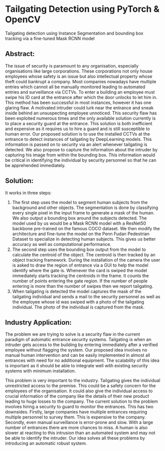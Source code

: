 # Tailgating Detection using PyTorch & OpenCV
Tailgating detection using Instance Segmentation and bounding box tracking via a fine-tuned Mask RCNN model

## Abstract:
The issue of security is paramount to any organisation, especially organisations like large corporations. These corporations not only house employees whose safety is an issue but also intellectual property whose theft could bankrupt a company. Most companies nowadays have multiple entries which cannot all be manually monitored leading to automated entries and surveillance via CCTVs. To enter a building an employee must swipe his ID card at the entrance after which the door unlocks to let him in. This method has been successful in most instances, however it has one glaring flaw. A motivated intruder could lurk near the entrance and sneak inside behind an unsuspecting employee unnoticed. This security flaw has been exploited numerous times and the only available solution currently is to place a security guard at the entrance. This solution is both inefficient and expensive as it requires us to hire a guard and is still susceptible to human error. Our proposed solution is to use the installed CCTVs at the entrance to detect instances of tailgating by DeepLearning models. This information is passed on to security via an alert whenever tailgating is detected. We also propose to capture the information about the intruder by capturing his image from within the bounding box. This information would be critical in identifying the individual by security personnel so that he can be apprehended immediately. 

## Solution:
It works in three steps:
1. The first step uses the model to segment human subjects from the background and other objects. The segmentation is done by classifying every single pixel in the input frame to generate a mask of the human. We also output a bounding box around the subjects detected. The model used by us would be a Mask RCNN model with a ResNet50 backbone pre-trained on the famous COCO dataset. We then modify the architecture and fine-tune the model on the Penn Fudan Pedestrian Dataset to specialize in detecting human subjects. This gives us better accuracy as well as computational performance.
2. The second step uses the bounding box output from the model to calculate the centroid of the object. The centroid is then tracked by an object tracking framework. During the installation of the camera the user is asked to draw the region of entrance via a GUI to help the model identify where the gate is. Whenever the card is swiped the model immediately starts tracking the centroids in the frame. It counts the number of points entering the gate region. If the number of people entering is more than the number of swipes then we report tailgating.
3. When tailgating is detected the model captures the mask of the tailgating individual and sends a mail to the security personnel as well as the employee whose id was swiped with a photo of the tailgating individual. The photo of the individual is captured from the mask.

## Industry Application:

The problem we are trying to solve is a security flaw in the current paradigm of automatic entrance security systems. Tailgating is when an intruder gets access to the building by entering immediately after a verified employee without flagging the system. Our proposed idea involves no manual human intervention and can be easily implemented in almost all entrances with need for no additional equipment. The scalability of this idea is important as it should be able to integrate well with existing security systems with minimum installation.

This problem is very important to the industry. Tailgating gives the individual unrestricted access to the premise. This could be a safety concern for the employees of the organisation. It could also give the individual access to crucial information of the company like the details of their new product leading to huge losses to the company. The current solution to the problem involves hiring a security to guard to monitor the entrances. This has two downsides. Firstly, large companies have multiple entrances requiring multiple personnel to survey them. This is expensive to the company. Secondly, even manual surveillance is error-prone and slow. With a large number of entrances there are more chances to miss. A human is also slower at reacting to this intrusion than an automated system and may not be able to identify the intruder. Our idea solves all these problems by introducing an automatic robust system.
